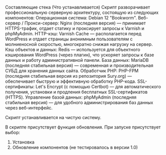 Составляющие стека (Что устанавливается)
Скрипт разворачивает профессиональную серверную архитектуру, состоящую из следующих компонентов:
Операционная система: Debian 12 "Bookworm".
Веб-сервер / Прокси-сервер: Nginx (последняя версия) — принимает HTTPS-трафик, отдает статику и проксирует запросы к Varnish и phpMyAdmin.
HTTP-кэш: Varnish Cache — располагается перед WordPress и отдает страницы анонимным пользователям с молниеносной скоростью, многократно снижая нагрузку на сервер.
Кэш объектов и данных: Redis — используется для объектного кэширования WordPress (через плагин), что ускоряет запросы к базе данных и работу административной панели.
База данных: MariaDB (последняя стабильная версия) — современная и производительная СУБД для хранения данных сайта.
Обработчик PHP: PHP-FPM (последняя стабильная версия из репозитория Sury.org) — обеспечивает быструю и эффективную обработку PHP-кода.
SSL-сертификаты: Let's Encrypt (с помощью Certbot) — для автоматического получения, установки и продления бесплатных SSL-сертификатов (HTTPS).
Управление базой данных: phpMyAdmin (последняя стабильная версия) — для удобного администрирования баз данных через веб-интерфейс.

Cкрипт устанавливается на чистую систему.

В скрипте присутствует функция обновления. 
При запуске присутствует выбор: 
1) Установка
2) Обновление компонентов (не тестировалось в версии 1.0)
